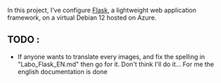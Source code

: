 In this project, I've configure [Flask](https://flask.palletsprojects.com/en/stable/), a lightweight web application framework, on a virtual Debian 12 hosted on Azure.

## TODO :
* If anyone wants to translate every images, and fix the spelling in "Labo_Flask_EN.md" then go for it. Don't think I'll do it... For me the english documentation is done
